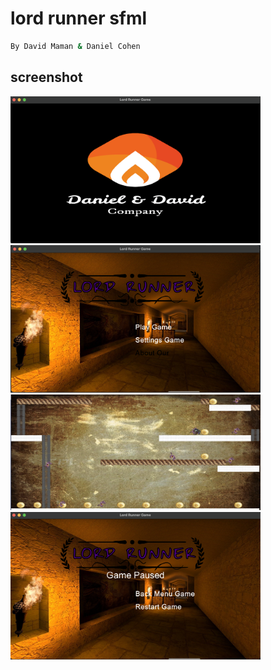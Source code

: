 # lord runner sfml

```bash
By David Maman & Daniel Cohen
```

## screenshot
<div width="500">
	<img src="resources/screenshot/open_screen.png" width="400">
	<img src="resources/screenshot/menu_screen.png" width="400">
	<img src="resources/screenshot/game_screen.png" width="400">
	<img src="resources/screenshot/pause_screen.png" width="400">
</div>